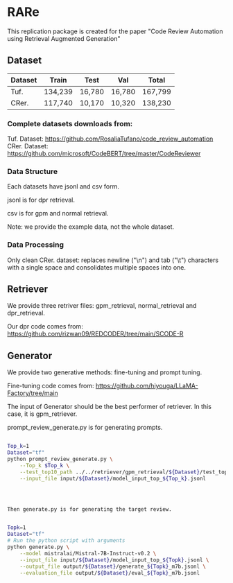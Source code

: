 # RARe

This replication package is created for the paper "Code Review Automation using Retrieval Augmented Generation"

## Dataset
| Dataset | Train   | Test   | Val    | Total   |
|---------|---------|--------|--------|---------|
| Tuf.    | 134,239 | 16,780 | 16,780 | 167,799 |
| CRer.   | 117,740 | 10,170 | 10,320 | 138,230 |

### Complete datasets downloads from: 
Tuf. Dataset: https://github.com/RosaliaTufano/code_review_automation 
CRer. Dataset: https://github.com/microsoft/CodeBERT/tree/master/CodeReviewer

### Data Structure

Each datasets have jsonl and csv form. 

jsonl is for dpr retrieval.

csv is for gpm and normal retrieval.

Note: we provide the example data, not the whole dataset.

### Data Processing

Only clean CRer. dataset: replaces newline ("\n") and tab ("\t") characters with a single space and consolidates multiple spaces into one.

## Retriever

We provide three retriver files: gpm_retrieval, normal_retrieval and dpr_retrieval. 

Our dpr code comes from: https://github.com/rizwan09/REDCODER/tree/main/SCODE-R


## Generator

We provide two generative methods: fine-tuning and prompt tuning.

Fine-tuning code comes from: https://github.com/hiyouga/LLaMA-Factory/tree/main

The input of Generator should be the best performer of retriever. In this case, it is gpm_retriever.

prompt_review_generate.py is for generating prompts.

```bash

Top_k=1
Dataset="tf"
python prompt_review_generate.py \
    --Top_k $Top_k \
    --test_top10_path ../../retriever/gpm_retrieval/${Dataset}/test_top10.csv \
    --input_file input/${Dataset}/model_input_top_${Top_k}.jsonl




Then generate.py is for generating the target review.


Topk=1
Dataset="tf"
# Run the python script with arguments
python generate.py \
    --model mistralai/Mistral-7B-Instruct-v0.2 \
    --input_file input/${Dataset}/model_input_top_${Topk}.jsonl \
    --output_file output/${Dataset}/generate_${Topk}_m7b.jsonl \
    --evaluation_file output/${Dataset}/eval_${Topk}_m7b.jsonl


